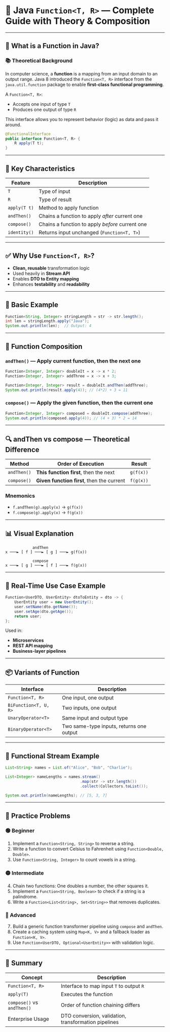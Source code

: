 
# 📘 Java `Function<T, R>` — Complete Guide with Theory & Composition

---

## 🔷 What is a Function in Java?

### 📚 Theoretical Background

In computer science, a **function** is a mapping from an input domain to an output range. Java 8 introduced the `Function<T, R>` interface from the `java.util.function` package to enable **first-class functional programming**.

A `Function<T, R>`:
- Accepts one input of type `T`
- Produces one output of type `R`

This interface allows you to represent behavior (logic) as data and pass it around.

```java
@FunctionalInterface
public interface Function<T, R> {
    R apply(T t);
}
```

---

## 🧠 Key Characteristics

| Feature             | Description                                      |
|---------------------|--------------------------------------------------|
| `T`                 | Type of input                                    |
| `R`                 | Type of result                                   |
| `apply(T t)`        | Method to apply function                         |
| `andThen()`         | Chains a function to apply *after* current one   |
| `compose()`         | Chains a function to apply *before* current one  |
| `identity()`        | Returns input unchanged (`Function<T, T>`)       |

---

## ✅ Why Use `Function<T, R>`?

- **Clean, reusable** transformation logic
- Used heavily in **Stream API**
- Enables **DTO to Entity mapping**
- Enhances **testability** and **readability**

---

## 🧪 Basic Example

```java
Function<String, Integer> stringLength = str -> str.length();
int len = stringLength.apply("Java");
System.out.println(len);  // Output: 4
```

---

## 🔁 Function Composition

### `andThen()` — Apply current function, then the next one

```java
Function<Integer, Integer> doubleIt = x -> x * 2;
Function<Integer, Integer> addThree = x -> x + 3;

Function<Integer, Integer> result = doubleIt.andThen(addThree);
System.out.println(result.apply(4)); // (4*2) + 3 = 11
```

### `compose()` — Apply the given function, then the current one

```java
Function<Integer, Integer> composed = doubleIt.compose(addThree);
System.out.println(composed.apply(4)); // (4 + 3) * 2 = 14
```

---

## 🔍 andThen vs compose — Theoretical Difference

| Method      | Order of Execution                             | Result            |
|-------------|------------------------------------------------|-------------------|
| `andThen()` | **This function first**, then the next         | `g(f(x))`         |
| `compose()` | **Given function first**, then the current     | `f(g(x))`         |

### Mnemonics

- `f.andThen(g).apply(x)` → `g(f(x))`
- `f.compose(g).apply(x)` → `f(g(x))`

---

## 📊 Visual Explanation

```text
            andThen
x ───► [ f ] ───► [ g ] ───► g(f(x))

            compose
x ───► [ g ] ───► [ f ] ───► f(g(x))
```

---

## 📌 Real-Time Use Case Example

```java
Function<UserDTO, UserEntity> dtoToEntity = dto -> {
    UserEntity user = new UserEntity();
    user.setName(dto.getName());
    user.setAge(dto.getAge());
    return user;
};
```

Used in:
- **Microservices**
- **REST API mapping**
- **Business-layer pipelines**

---

## 📦 Variants of Function

| Interface             | Description                                      |
|------------------------|--------------------------------------------------|
| `Function<T, R>`       | One input, one output                           |
| `BiFunction<T, U, R>`  | Two inputs, one output                          |
| `UnaryOperator<T>`     | Same input and output type                      |
| `BinaryOperator<T>`    | Two same-type inputs, returns one output        |

---

## 🔁 Functional Stream Example

```java
List<String> names = List.of("Alice", "Bob", "Charlie");

List<Integer> nameLengths = names.stream()
                                 .map(str -> str.length())
                                 .collect(Collectors.toList());

System.out.println(nameLengths); // [5, 3, 7]
```

---

## 🧠 Practice Problems

### 🟢 Beginner
1. Implement a `Function<String, String>` to reverse a string.
2. Write a function to convert Celsius to Fahrenheit using `Function<Double, Double>`.
3. Use `Function<String, Integer>` to count vowels in a string.

### 🟡 Intermediate
4. Chain two functions: One doubles a number, the other squares it.
5. Implement a `Function<String, Boolean>` to check if a string is a palindrome.
6. Write a `Function<List<String>, Set<String>>` that removes duplicates.

### 🔴 Advanced
7. Build a generic function transformer pipeline using `compose` and `andThen`.
8. Create a caching system using `Map<K, V>` and a fallback loader as `Function<K, V>`.
9. Use `Function<UserDTO, Optional<UserEntity>>` with validation logic.

---

## 🧾 Summary

| Concept                    | Description                                              |
|-----------------------------|----------------------------------------------------------|
| `Function<T, R>`            | Interface to map input `T` to output `R`                |
| `apply(T)`                  | Executes the function                                    |
| `compose()` vs `andThen()`  | Order of function chaining differs                       |
| Enterprise Usage            | DTO conversion, validation, transformation pipelines     |
